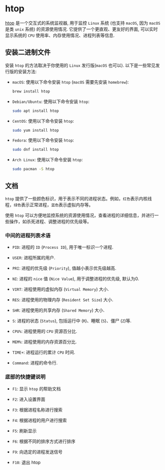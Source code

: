 # htop

[htop](https://htop.dev/) 是一个交互式的系统监视器, 用于监控 `Linux` 系统 (也支持 `macOS`, 因为 `macOS` 是类 `unix` 系统) 的资源使用情况. 它提供了一个更直观、更友好的界面, 可以实时显示系统的 `CPU` 使用率、内存使用情况、进程列表等信息.

<ZoomImg src="/screenshot-htop.png" width="1138" height="657" />

## 安装二进制文件

安装 `htop` 的方法取决于你使用的 `Linux` 发行版(`macOS` 也可以). 以下是一些常见发行版的安装方法:

- `macOS`: 使用以下命令安装 `htop` (`macOS` 需要先安装 `homebrew`):

  ```bash
  brew install htop
  ```

- `Debian/Ubuntu`: 使用以下命令安装 `htop`:

  ```bash
  sudo apt install htop
  ```

- `CentOS`: 使用以下命令安装 `htop`:

  ```bash
  sudo yum install htop
  ```

- `Fedora`: 使用以下命令安装 `htop`:

  ```bash
  sudo dnf install htop
  ```

- `Arch Linux`: 使用以下命令安装 `htop`:
  ```bash
  sudo pacman -S htop
  ```

## 文档

`htop` 提供了一些颜色标识，用于表示不同的进程状态。例如，`红色`表示内核线程，`绿色`表示正常进程，`蓝色`表示虚拟内存等。

使用 `htop` 可以方便地监控系统的资源使用情况，查看进程的详细信息，并进行一些操作，如杀死进程、调整进程的优先级等。

### 中间的进程列表术语

- `PID`: 进程的 `ID` (`Process ID`), 用于唯一标识一个进程.

- `USER`: 进程所属的用户.

- `PRI`: 进程的优先级 (`Priority`), 值越小表示优先级越高.

- `NI`: 进程的 `nice` 值 (`Nice Value`), 用于调整进程的优先级, 默认为0.

- `VIRT`: 进程使用的虚拟内存 (`Virtual Memory`) 大小.

- `RES`: 进程使用的物理内存 (`Resident Set Size`) 大小.

- `SHR`: 进程使用的共享内存 (`Shared Memory`) 大小.

- `S`: 进程的状态 (`Status`), 包括运行中 (`R`)、睡眠 (`S`)、僵尸 (`Z`)等.

- `CPU%`: 进程使用的 `CPU` 资源百分比.

- `MEM%`: 进程使用的内存资源百分比.

- `TIME+`: 进程运行的累计 `CPU` 时间.

- `Command`: 进程的命令行.

### 底部的快捷键说明

- `F1`: 显示 `htop` 的帮助文档

- `F2`: 进入设置界面

- `F3`: 根据进程名称进行搜索

- `F4`: 根据进程的用户进行搜索

- `F5`: 刷新显示

- `F6`: 根据不同的排序方式进行排序

- `F9`: 向选定的进程发送信号

- `F10`: 退出 htop
